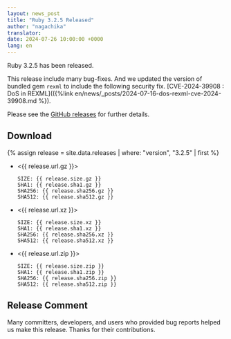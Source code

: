 ```yaml
---
layout: news_post
title: "Ruby 3.2.5 Released"
author: "nagachika"
translator:
date: 2024-07-26 10:00:00 +0000
lang: en
---
```


Ruby 3.2.5 has been released.

This release include many bug-fixes.
And we updated the version of bundled gem `rexml` to include the following security fix.
[CVE-2024-39908 : DoS in REXML](({%link en/news/_posts/2024-07-16-dos-rexml-cve-2024-39908.md %}).

Please see the [GitHub releases](https://github.com/ruby/ruby/releases/tag/v3_2_5) for further details.

## Download

{% assign release = site.data.releases | where: "version", "3.2.5" | first %}

* <{{ release.url.gz }}>

      SIZE: {{ release.size.gz }}
      SHA1: {{ release.sha1.gz }}
      SHA256: {{ release.sha256.gz }}
      SHA512: {{ release.sha512.gz }}

* <{{ release.url.xz }}>

      SIZE: {{ release.size.xz }}
      SHA1: {{ release.sha1.xz }}
      SHA256: {{ release.sha256.xz }}
      SHA512: {{ release.sha512.xz }}

* <{{ release.url.zip }}>

      SIZE: {{ release.size.zip }}
      SHA1: {{ release.sha1.zip }}
      SHA256: {{ release.sha256.zip }}
      SHA512: {{ release.sha512.zip }}

## Release Comment

Many committers, developers, and users who provided bug reports helped us make this release.
Thanks for their contributions.
